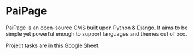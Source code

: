 # PaiPage
PaiPage is an open-source CMS built upon Python & Django. It aims to be simple yet powerful enough to support languages and themes out of box.

Project tasks are in [this Google Sheet](https://docs.google.com/spreadsheets/d/1mJxt3Kc-PXq5yUyVxZ3PmTBJviC2u6RBQyOaL-_gjws).
